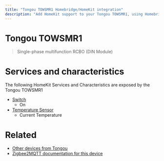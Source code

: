 ```yaml
---
title: "Tongou TOWSMR1 Homebridge/HomeKit integration"
description: "Add HomeKit support to your Tongou TOWSMR1, using Homebridge, Zigbee2MQTT and homebridge-z2m."
---
```

<!---
This file has been GENERATED using src/docgen/docgen.ts
DO NOT EDIT THIS FILE MANUALLY!
-->
# Tongou TOWSMR1
> Single-phase multifunction RCBO (DIN Module)


# Services and characteristics
The following HomeKit Services and Characteristics are exposed by
the Tongou TOWSMR1

* [Switch](../../switch.md)
  * On
* [Temperature Sensor](../../sensors.md)
  * Current Temperature


# Related
* [Other devices from Tongou](../index.md#tongou)
* [Zigbee2MQTT documentation for this device](https://www.zigbee2mqtt.io/devices/TOWSMR1.html)